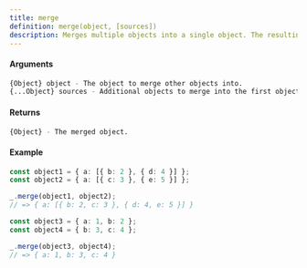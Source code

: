 ```yaml
---
title: merge
definition: merge(object, [sources])
description: Merges multiple objects into a single object. The resulting object will have the same properties as the input objects, with values from later objects overwriting earlier ones if there are conflicts.
---
```



#### Arguments


```bash
{Object} object - The object to merge other objects into.
{...Object} sources - Additional objects to merge into the first object.
```


#### Returns


```bash
{Object} - The merged object.
```


#### Example


```ts
const object1 = { a: [{ b: 2 }, { d: 4 }] };
const object2 = { a: [{ c: 3 }, { e: 5 }] };

_.merge(object1, object2);
// => { a: [{ b: 2, c: 3 }, { d: 4, e: 5 }] }

const object3 = { a: 1, b: 2 };
const object4 = { b: 3, c: 4 };

_.merge(object3, object4);
// => { a: 1, b: 3, c: 4 }
```